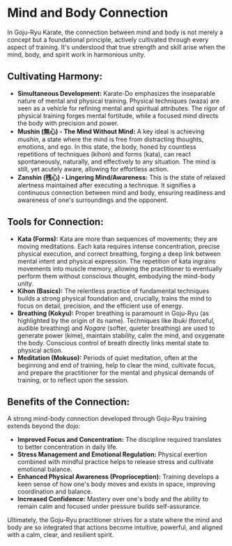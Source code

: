 # Mind and Body Connection

In Goju-Ryu Karate, the connection between mind and body is not merely a concept but a foundational principle, actively cultivated through every aspect of training. It's understood that true strength and skill arise when the mind, body, and spirit work in harmonious unity.

## Cultivating Harmony:

*   **Simultaneous Development:** Karate-Do emphasizes the inseparable nature of mental and physical training. Physical techniques (waza) are seen as a vehicle for refining mental and spiritual attributes. The rigor of physical training forges mental fortitude, while a focused mind directs the body with precision and power.
*   **Mushin (無心) - The Mind Without Mind:** A key ideal is achieving *mushin*, a state where the mind is free from distracting thoughts, emotions, and ego. In this state, the body, honed by countless repetitions of techniques (kihon) and forms (kata), can react spontaneously, naturally, and effectively to any situation. The mind is still, yet acutely aware, allowing for effortless action.
*   **Zanshin (残心) - Lingering Mind/Awareness:** This is the state of relaxed alertness maintained after executing a technique. It signifies a continuous connection between mind and body, ensuring readiness and awareness of one's surroundings and the opponent.

## Tools for Connection:

*   **Kata (Forms):** Kata are more than sequences of movements; they are moving meditations. Each kata requires intense concentration, precise physical execution, and correct breathing, forging a deep link between mental intent and physical expression. The repetition of kata ingrains movements into muscle memory, allowing the practitioner to eventually perform them without conscious thought, embodying the mind-body unity.
*   **Kihon (Basics):** The relentless practice of fundamental techniques builds a strong physical foundation and, crucially, trains the mind to focus on detail, precision, and the efficient use of energy.
*   **Breathing (Kokyu):** Proper breathing is paramount in Goju-Ryu (as highlighted by the origin of its name). Techniques like *Ibuki* (forceful, audible breathing) and *Nogare* (softer, quieter breathing) are used to generate power (kime), maintain stability, calm the mind, and oxygenate the body. Conscious control of breath directly links mental state to physical action.
*   **Meditation (Mokuso):** Periods of quiet meditation, often at the beginning and end of training, help to clear the mind, cultivate focus, and prepare the practitioner for the mental and physical demands of training, or to reflect upon the session.

## Benefits of the Connection:

A strong mind-body connection developed through Goju-Ryu training extends beyond the dojo:

*   **Improved Focus and Concentration:** The discipline required translates to better concentration in daily life.
*   **Stress Management and Emotional Regulation:** Physical exertion combined with mindful practice helps to release stress and cultivate emotional balance.
*   **Enhanced Physical Awareness (Proprioception):** Training develops a keen sense of how one's body moves and exists in space, improving coordination and balance.
*   **Increased Confidence:** Mastery over one's body and the ability to remain calm and focused under pressure builds self-assurance.

Ultimately, the Goju-Ryu practitioner strives for a state where the mind and body are so integrated that actions become intuitive, powerful, and aligned with a calm, clear, and resilient spirit. 